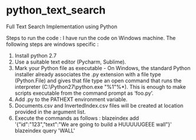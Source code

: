 # python_text_search
Full Text Search Implementation  using Python 


Steps to run the  code :
I have run the code on Windows machine. The following steps are windows specific :
1)	Install python 2.7
2)	Use a suitable text editor (Pycharm, Sublime). 
3)	Mark your Python file as executable - On Windows, the standard Python installer already associates the .py extension with a file type (Python.File) and gives that file type an open command that runs the interpreter (C:\Python27\python.exe "%1"%*). This is enough to make scripts executable from the command prompt as ‘foo.py’.
4)	Add .py to the PATHEXT environment variable.
5)	Documents.csv and InvertedIndex.csv files will be created at location provided in the argument list.     
6)	Execute the commands as follows :
blazeindex add '{"id":"123","text":"We are going to build a HUUUUUGEEE wall"}' 
blazeindex query 'WALL'


